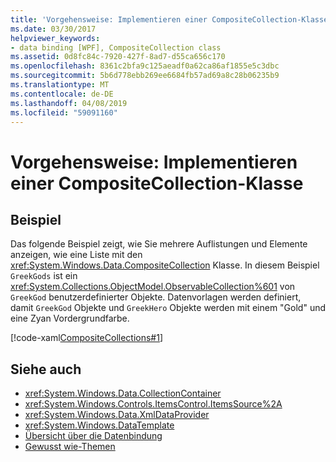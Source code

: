 ```yaml
---
title: 'Vorgehensweise: Implementieren einer CompositeCollection-Klasse'
ms.date: 03/30/2017
helpviewer_keywords:
- data binding [WPF], CompositeCollection class
ms.assetid: 0d8fc84c-7920-427f-8ad7-d55ca656c170
ms.openlocfilehash: 8361c2bfa9c125aeadf0a62ca86af1855e5c3dbc
ms.sourcegitcommit: 5b6d778ebb269ee6684fb57ad69a8c28b06235b9
ms.translationtype: MT
ms.contentlocale: de-DE
ms.lasthandoff: 04/08/2019
ms.locfileid: "59091160"
---
```

# <a name="how-to-implement-a-compositecollection"></a>Vorgehensweise: Implementieren einer CompositeCollection-Klasse
## <a name="example"></a>Beispiel  
 Das folgende Beispiel zeigt, wie Sie mehrere Auflistungen und Elemente anzeigen, wie eine Liste mit den <xref:System.Windows.Data.CompositeCollection> Klasse. In diesem Beispiel `GreekGods` ist ein <xref:System.Collections.ObjectModel.ObservableCollection%601> von `GreekGod` benutzerdefinierter Objekte. Datenvorlagen werden definiert, damit `GreekGod` Objekte und `GreekHero` Objekte werden mit einem "Gold" und eine Zyan Vordergrundfarbe.  
  
 [!code-xaml[CompositeCollections#1](~/samples/snippets/csharp/VS_Snippets_Wpf/CompositeCollections/CS/Window1.xaml#1)]  
  
## <a name="see-also"></a>Siehe auch

- <xref:System.Windows.Data.CollectionContainer>
- <xref:System.Windows.Controls.ItemsControl.ItemsSource%2A>
- <xref:System.Windows.Data.XmlDataProvider>
- <xref:System.Windows.DataTemplate>
- [Übersicht über die Datenbindung](data-binding-overview.md)
- [Gewusst wie-Themen](data-binding-how-to-topics.md)
